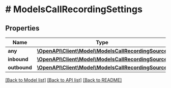 # # ModelsCallRecordingSettings

## Properties

Name | Type | Description | Notes
------------ | ------------- | ------------- | -------------
**any** | [**\OpenAPI\Client\Model\ModelsCallRecordingSource**](ModelsCallRecordingSource.md) |  | [optional]
**inbound** | [**\OpenAPI\Client\Model\ModelsCallRecordingSource**](ModelsCallRecordingSource.md) |  | [optional]
**outbound** | [**\OpenAPI\Client\Model\ModelsCallRecordingSource**](ModelsCallRecordingSource.md) |  | [optional]

[[Back to Model list]](../../README.md#models) [[Back to API list]](../../README.md#endpoints) [[Back to README]](../../README.md)
